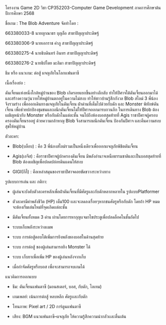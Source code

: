 โครงงาน Game 2D วิชา CP352203-Computer Game Development   ภาคการศึกษาต้น ปีการศึกษา 2568

ชื่อเกม :  The Blob Adventure
จัดทำโดย : 

663380033-8  นายญาณาธร บุญลือ   สาขาปัญญาประดิษฐ์

663380306-9  นายเอกราช คำภู    สาขาปัญญาประดิษฐ์

663380275-4  นายธิบดินทร์ อินทร   สาขาปัญญาประดิษฐ์

663380276-2  นายธิปไตย มะลิมา   สาขาปัญญาประดิษฐ์

ธีม หรือ แนวเกม: ต่อสู้ ผจญภัยในโลกเเฟนตาซี 

เนื้อเรื่องย่อ :  

ดันเจี้ยนแห่งหนึ่งใกล้หมู่บ้านของ Blob เกิดรอยแยกขึ้นอย่างลึกลับ ทำให้ปีศาจใต้ดันเจี้ยนออกมาได้และสร้างความวุ่นวายให้หมู่บ้านตกอยู่ในความไม่สงบ ทำให้ชาวบ้านรู้สึกกังวล Blob สไลม์ 3 พี่น้องจึงรวมร่าง เพื่อออกเดินทางผจญภัยในดันเจี้ยน ฝ่าด่านที่เต็มไปด้วยกับดัก และ Monster พิทักษ์ดันเจี้ยน เพื่อช่วยปกป้องชุมชนและผนึกดันเจี้ยนไม่ให้ปีศาจออกมารบกวนอีก
ในการเดินทาง Blob ต้องเผชิญหน้ากับ Monster หรือกับดักในแต่ละชั้น จนไปถึงห้องบอสสุดท้ายที่ Agis ราชาปีศาจผู้ครอบครองดันเจี้ยนรออยู่ ด้วยความกล้าหาญ Blob จึงสามารถผนึกดันเจี้ยน ป้องกันปีศาจ และคืนความสงบสุขให้หมู่บ้าน

ตัวละคร:

- Blob(บล็อบ) :  คือ 3 พี่น้องสไลม์รวมเป็นหนึ่งเดียวเพื่อออกผจญภัยพิชิตดันเจี้ยน

- Agis(เอจีส) :  คือราชาปีศาจผู้ปกครองดันเจี้ยน มีพลังอำนาจเหนือธรรมชาติและเป็นบอสสุดท้ายที่ Blob ต้องเผชิญเพื่อปลดปล่อยดินแดนให้สงบ 

- GIGI(กีกี้) :  คือเหล่าสมุนของราชาปีศาจคอยขัดขวางระหว่างทาง

รูปแบบการเล่น และ กติกา:

- ผู้เล่นจะบังคับตัวละครหลักเพื่อฝ่าดันเจี้ยนที่มีศัตรูและกับดักหลากหลายใน รูปเเบบPlatformer

- ตัวละครมีค่าพลังชีวิต (HP) เต็ม100 เเละจะลดลงเรื่อยๆหากชนศัตรูหรือกับดัก โดยถ้า HP หมดจะต้องเริ่มเล่นใหม่ที่จุดเกิดเเต่ละชั้น

- มีดันเจี้ยนทั้งหมด 3 ด่าน ผ่านโดยการหากุญเเจมาไขประตูเพื่อปลดล็อคในชั้นถัดไป 

- ระบบเก็บพลังระหว่างเเมพ

- ระบบ การต่อสู้ตอบโต้เพิ่มการยิงพลังของบอสในด้านสุดท้าย 

- ระบบ การต่อสู้ ของผู้เล่นสามารถยิง Monster ได้

- ระบบ เก็บยาเพื่อเพิ่ม HP ของผู้เล่นหลังจากเก็บ

- เมื่อกำจัดศัตรูหรือบอส เพื่อจะสามารถจบเกมได้

แนวคิดการออกแบบ

- ธีม: ดันเจี้ยนแฟนตาซี (มอนสเตอร์, บอส, กับดัก, ไอเทม)

- เกมเพลย์: เน้นการต่อสู้ หลบหลีก ศัตรูเเละกับดัก

- โทนภาพ: Pixel art / 2D การ์ตูนแฟนตาซี

- เสียง: BGM แนวแฟนตาซี–ผจญภัย ให้ความรู้สึกความน่ากลัวเเละตื่นเต้น




